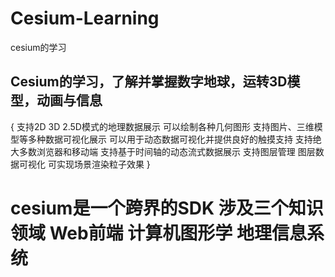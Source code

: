 # Cesium-Learning
cesium的学习

## Cesium的学习，了解并掌握数字地球，运转3D模型，动画与信息


{
    支持2D 3D 2.5D模式的地理数据展示
    可以绘制各种几何图形 支持图片、三维模型等多种数据可视化展示
    可以用于动态数据可视化并提供良好的触摸支持 支持绝大多数浏览器和移动端
    支持基于时间轴的动态流式数据展示
    支持图层管理 图层数据可视化
    可实现场景渲染粒子效果
}

#  cesium是一个跨界的SDK 涉及三个知识领域 Web前端 计算机图形学 地理信息系统
